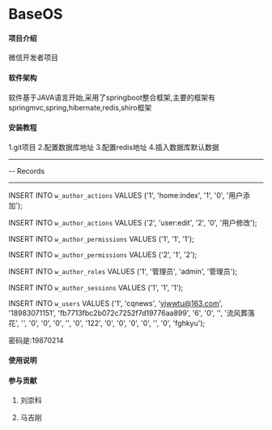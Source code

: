 # BaseOS

#### 项目介绍
微信开发者项目

#### 软件架构
软件基于JAVA语言开始,采用了springboot整合框架,主要的框架有springmvc,spring,hibernate,redis,shiro框架


#### 安装教程
1.git项目
2.配置数据库地址
3.配置redis地址
4.插入数据库默认数据
-- ----------------------------
-- Records 
-- ----------------------------
INSERT INTO `w_author_actions` VALUES ('1', 'home:index', '1', '0', '用户添加');

INSERT INTO `w_author_actions` VALUES ('2', 'user:edit', '2', '0', '用户修改');

INSERT INTO `w_author_permissions` VALUES ('1', '1', '1');

INSERT INTO `w_author_permissions` VALUES ('2', '1', '2');

INSERT INTO `w_author_roles` VALUES ('1', '管理员', 'admin', '管理员');

INSERT INTO `w_author_sessions` VALUES ('1', '1', '1');

INSERT INTO `w_users` VALUES ('1', 'cqnews', 'yjwwtu@163.com', '18983071151', 'fb7713fbc2b072c7252f7d19776aa899', '6', '0', '', '流风葬落花', '', '0', '0', '0', '', '0', '122', '0', '0', '0', '0', '', '0', 'fghkyu');

密码是:19870214



#### 使用说明



#### 参与贡献

1. 刘崇科



2. 马吉刚





